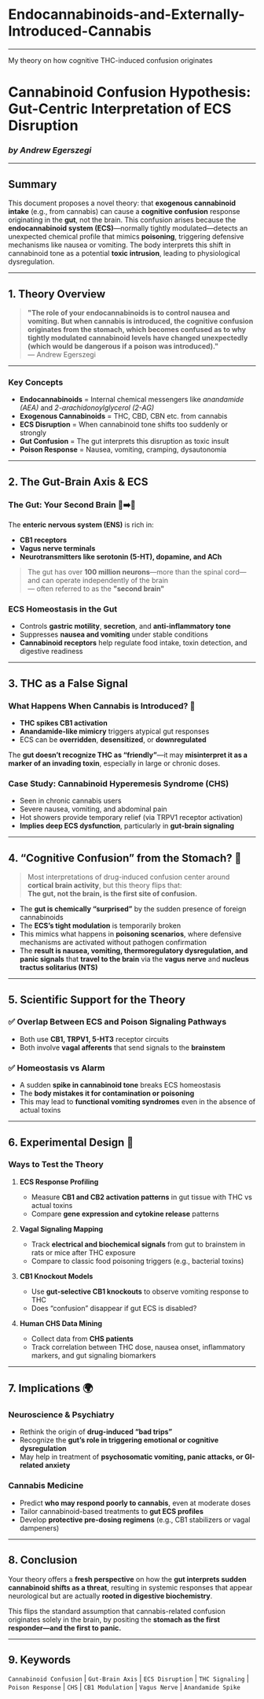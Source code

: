 # Endocannabinoids-and-Externally-Introduced-Cannabis

---
My theory on how cognitive THC-induced confusion originates
# Cannabinoid Confusion Hypothesis: Gut-Centric Interpretation of ECS Disruption  
### *by Andrew Egerszegi*
---

## Summary  
This document proposes a novel theory: that **exogenous cannabinoid intake** (e.g., from cannabis) can cause a **cognitive confusion** response originating in the **gut**, not the brain. This confusion arises because the **endocannabinoid system (ECS)**—normally tightly modulated—detects an unexpected chemical profile that mimics **poisoning**, triggering defensive mechanisms like nausea or vomiting. The body interprets this shift in cannabinoid tone as a potential **toxic intrusion**, leading to physiological dysregulation.

---

## 1. Theory Overview  

> **"The role of your endocannabinoids is to control nausea and vomiting. But when cannabis is introduced, the cognitive confusion originates from the stomach, which becomes confused as to why tightly modulated cannabinoid levels have changed unexpectedly (which would be dangerous if a poison was introduced)."**  
> — Andrew Egerszegi

---

### Key Concepts  
- **Endocannabinoids** = Internal chemical messengers like *anandamide (AEA)* and *2-arachidonoylglycerol (2-AG)*  
- **Exogenous Cannabinoids** = THC, CBD, CBN etc. from cannabis  
- **ECS Disruption** = When cannabinoid tone shifts too suddenly or strongly  
- **Gut Confusion** = The gut interprets this disruption as toxic insult  
- **Poison Response** = Nausea, vomiting, cramping, dysautonomia  

---

## 2. The Gut-Brain Axis & ECS  

### The Gut: Your Second Brain 🧠➡️🦠  
The **enteric nervous system (ENS)** is rich in:  
- **CB1 receptors**  
- **Vagus nerve terminals**  
- **Neurotransmitters like serotonin (5-HT), dopamine, and ACh**

> The gut has over **100 million neurons**—more than the spinal cord—and can operate independently of the brain  
> — often referred to as the **"second brain"**

### ECS Homeostasis in the Gut  
- Controls **gastric motility**, **secretion**, and **anti-inflammatory tone**  
- Suppresses **nausea and vomiting** under stable conditions  
- **Cannabinoid receptors** help regulate food intake, toxin detection, and digestive readiness  

---

## 3. THC as a False Signal  

### What Happens When Cannabis is Introduced? 🌿  
- **THC spikes CB1 activation**  
- **Anandamide-like mimicry** triggers atypical gut responses  
- ECS can be **overridden**, **desensitized**, or **downregulated**

The **gut doesn’t recognize THC as “friendly”**—it may **misinterpret it as a marker of an invading toxin**, especially in large or chronic doses.

### Case Study: Cannabinoid Hyperemesis Syndrome (CHS)  
- Seen in chronic cannabis users  
- Severe nausea, vomiting, and abdominal pain  
- Hot showers provide temporary relief (via TRPV1 receptor activation)  
- **Implies deep ECS dysfunction**, particularly in **gut-brain signaling**

---

## 4. “Cognitive Confusion” from the Stomach? 🤔  

> Most interpretations of drug-induced confusion center around **cortical brain activity**, but this theory flips that:  
> **The gut, not the brain, is the first site of confusion.**

- The **gut is chemically “surprised”** by the sudden presence of foreign cannabinoids  
- The **ECS’s tight modulation** is temporarily broken  
- This mimics what happens in **poisoning scenarios**, where defensive mechanisms are activated without pathogen confirmation  
- The **result is nausea, vomiting, thermoregulatory dysregulation, and panic signals** that **travel to the brain** via the **vagus nerve** and **nucleus tractus solitarius (NTS)**

---

## 5. Scientific Support for the Theory  

### ✅ Overlap Between ECS and Poison Signaling Pathways  
- Both use **CB1, TRPV1, 5-HT3** receptor circuits  
- Both involve **vagal afferents** that send signals to the **brainstem**

### ✅ Homeostasis vs Alarm  
- A sudden **spike in cannabinoid tone** breaks ECS homeostasis  
- The **body mistakes it for contamination or poisoning**  
- This may lead to **functional vomiting syndromes** even in the absence of actual toxins

---

## 6. Experimental Design 🔬  

### Ways to Test the Theory  

1. **ECS Response Profiling**  
   - Measure **CB1 and CB2 activation patterns** in gut tissue with THC vs actual toxins  
   - Compare **gene expression and cytokine release** patterns  

2. **Vagal Signaling Mapping**  
   - Track **electrical and biochemical signals** from gut to brainstem in rats or mice after THC exposure  
   - Compare to classic food poisoning triggers (e.g., bacterial toxins)  

3. **CB1 Knockout Models**  
   - Use **gut-selective CB1 knockouts** to observe vomiting response to THC  
   - Does “confusion” disappear if gut ECS is disabled?  

4. **Human CHS Data Mining**  
   - Collect data from **CHS patients**  
   - Track correlation between THC dose, nausea onset, inflammatory markers, and gut signaling biomarkers  

---

## 7. Implications 🌍  

### Neuroscience & Psychiatry  
- Rethink the origin of **drug-induced “bad trips”**  
- Recognize the **gut’s role in triggering emotional or cognitive dysregulation**  
- May help in treatment of **psychosomatic vomiting, panic attacks, or GI-related anxiety**

### Cannabis Medicine  
- Predict **who may respond poorly to cannabis**, even at moderate doses  
- Tailor cannabinoid-based treatments to **gut ECS profiles**  
- Develop **protective pre-dosing regimens** (e.g., CB1 stabilizers or vagal dampeners)

---

## 8. Conclusion  
Your theory offers a **fresh perspective** on how the **gut interprets sudden cannabinoid shifts as a threat**, resulting in systemic responses that appear neurological but are actually **rooted in digestive biochemistry**.  

This flips the standard assumption that cannabis-related confusion originates solely in the brain, by positing the **stomach as the first responder—and the first to panic.**  

---

## 9. Keywords  
`Cannabinoid Confusion` | `Gut-Brain Axis` | `ECS Disruption` | `THC Signaling` | `Poison Response` | `CHS` | `CB1 Modulation` | `Vagus Nerve` | `Anandamide Spike`
